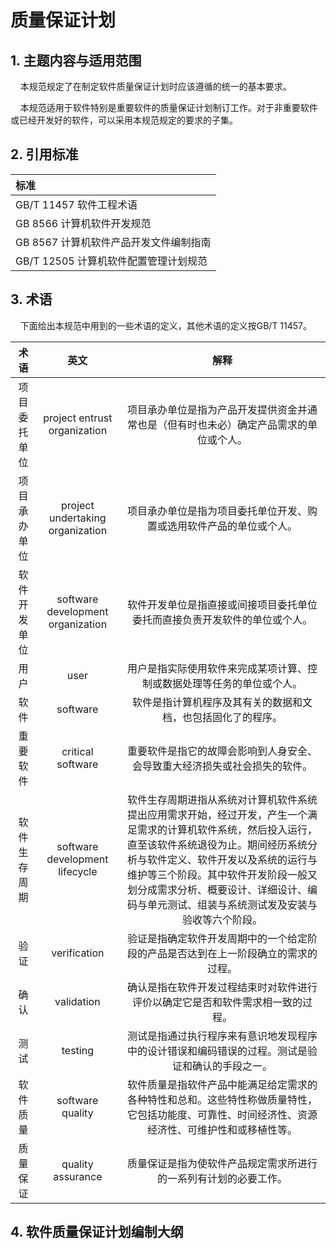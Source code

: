 # 质量保证计划

## 1. 主题内容与适用范围

&nbsp;&nbsp;&nbsp;&nbsp;本规范规定了在制定软件质量保证计划时应该遵循的统一的基本要求。  

&nbsp;&nbsp;&nbsp;&nbsp;本规范适用于软件特别是重要软件的质量保证计划制订工作。对于非重要软件或已经开发好的软件，可以采用本规范规定的要求的子集。  

## 2. 引用标准

| 标准 |
| :-- |
| GB/T 11457 软件工程术语 |
| GB 8566 计算机软件开发规范 |
| GB 8567 计算机软件产品开发文件编制指南 |
| GB/T 12505 计算机软件配置管理计划规范 |

## 3. 术语
&nbsp;&nbsp;&nbsp;&nbsp;下面给出本规范中用到的一些术语的定义，其他术语的定义按GB/T 11457。

| 术语 | 英文 | 解释 |
| :-: | :-: | :-: |
| 项目委托单位 | project entrust organization | 项目承办单位是指为产品开发提供资金并通常也是（但有时也未必）确定产品需求的单位或个人。 |
| 项目承办单位 | project undertaking organization | 项目承办单位是指为项目委托单位开发、购置或选用软件产品的单位或个人。 |
| 软件开发单位 | software development organization | 软件开发单位是指直接或间接项目委托单位委托而直接负责开发软件的单位或个人。 |
| 用户 | user | 用户是指实际使用软件来完成某项计算、控制或数据处理等任务的单位或个人。 |
| 软件 | software | 软件是指计算机程序及其有关的数据和文档，也包括固化了的程序。 |
| 重要软件 | critical software | 重要软件是指它的故障会影响到人身安全、会导致重大经济损失或社会损失的软件。 |
| 软件生存周期 | software development lifecycle | 软件生存周期进指从系统对计算机软件系统提出应用需求开始，经过开发，产生一个满足需求的计算机软件系统，然后投入运行，直至该软件系统退役为止。期间经历系统分析与软件定义、软件开发以及系统的运行与维护等三个阶段。其中软件开发阶段一般又划分成需求分析、概要设计、详细设计、编码与单元测试、组装与系统测试发及安装与验收等六个阶段。 |
| 验证 | verification | 验证是指确定软件开发周期中的一个给定阶段的产品是否达到在上一阶段确立的需求的过程。 |
| 确认 | validation | 确认是指在软件开发过程结束时对软件进行评价以确定它是否和软件需求相一致的过程。 |
| 测试 | testing | 测试是指通过执行程序来有意识地发现程序中的设计错误和编码错误的过程。测试是验证和确认的手段之一。 |
| 软件质量 | software quality | 软件质量是指软件产品中能满足给定需求的各种特性和总和。这些特性称做质量特性，它包括功能度、可靠性、时间经济性、资源经济性、可维护性和或移植性等。 |
| 质量保证 | quality assurance | 质量保证是指为使软件产品规定需求所进行的一系列有计划的必要工作。 |

## 4. 软件质量保证计划编制大纲